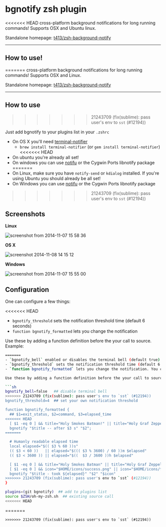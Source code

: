 # bgnotify zsh plugin

<<<<<<< HEAD
cross-platform background notifications for long running commands! Supports OSX and Ubuntu linux.

Standalone homepage: [t413/zsh-background-notify](https://github.com/t413/zsh-background-notify)

----------------------------------

## How to use!
=======
cross-platform background notifications for long running commands! Supports OSX and Linux.

Standalone homepage: [t413/zsh-background-notify](https://github.com/t413/zsh-background-notify)

---

## How to use
>>>>>>> 21243709 (fix(sublime): pass user's env to `sst` (#12194))

Just add bgnotify to your plugins list in your `.zshrc`

- On OS X you'll need [terminal-notifier](https://github.com/alloy/terminal-notifier)
  * `brew install terminal-notifier` (or `gem install terminal-notifier`)
<<<<<<< HEAD
- On ubuntu you're already all set!
- On windows you can use [notifu](https://www.paralint.com/projects/notifu/) or the Cygwin Ports libnotify package
=======
- On Linux, make sure you have `notify-send` or `kdialog` installed. If you're using Ubuntu you should already be all set!
- On Windows you can use [notifu](https://www.paralint.com/projects/notifu/) or the Cygwin Ports libnotify package
>>>>>>> 21243709 (fix(sublime): pass user's env to `sst` (#12194))


## Screenshots

**Linux**

![screenshot from 2014-11-07 15 58 36](https://cloud.githubusercontent.com/assets/326829/4962187/256b465c-66da-11e4-927d-cc2fc105e31f.png)

**OS X**

![screenshot 2014-11-08 14 15 12](https://cloud.githubusercontent.com/assets/326829/4965780/19fa3eac-6795-11e4-8ed6-0355711123a9.png)

**Windows**

![screenshot from 2014-11-07 15 55 00](https://cloud.githubusercontent.com/assets/326829/4962159/a2625ca0-66d9-11e4-9e91-c5834913190e.png)


## Configuration

One can configure a few things:

<<<<<<< HEAD
- `bgnotify_threshold` sets the notification threshold time (default 6 seconds)
- `function bgnotify_formatted` lets you change the notification

Use these by adding a function definition before the your call to source. Example:

~~~ sh
=======
- `bgnotify_bell` enabled or disables the terminal bell (default true)
- `bgnotify_threshold` sets the notification threshold time (default 6 seconds)
- `function bgnotify_formatted` lets you change the notification. You can for instance customize the message and pass in an icon.

Use these by adding a function definition before the your call to source. Example:

```sh
bgnotify_bell=false   ## disable terminal bell
>>>>>>> 21243709 (fix(sublime): pass user's env to `sst` (#12194))
bgnotify_threshold=4  ## set your own notification threshold

function bgnotify_formatted {
  ## $1=exit_status, $2=command, $3=elapsed_time
<<<<<<< HEAD
  [ $1 -eq 0 ] && title="Holy Smokes Batman!" || title="Holy Graf Zeppelin!"
  bgnotify "$title -- after $3 s" "$2";
=======

  # Humanly readable elapsed time
  local elapsed="$(( $3 % 60 ))s"
  (( $3 < 60 ))   || elapsed="$((( $3 % 3600) / 60 ))m $elapsed"
  (( $3 < 3600 )) || elapsed="$((  $3 / 3600 ))h $elapsed"

  [ $1 -eq 0 ] && title="Holy Smokes Batman" || title="Holy Graf Zeppelin"
  [ $1 -eq 0 ] && icon="$HOME/icons/success.png" || icon="$HOME/icons/fail.png"
  bgnotify "$title - took ${elapsed}" "$2" "$icon"
>>>>>>> 21243709 (fix(sublime): pass user's env to `sst` (#12194))
}

plugins=(git bgnotify)  ## add to plugins list
source $ZSH/oh-my-zsh.sh  ## existing source call
<<<<<<< HEAD
~~~
=======
```
>>>>>>> 21243709 (fix(sublime): pass user's env to `sst` (#12194))
